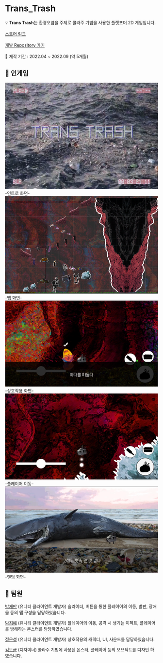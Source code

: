 # Trans_Trash

💡 **Trans Trash**는 환경오염을 주제로 콜라주 기법을 사용한 플랫포머 2D 게임입니다.<br>
<br>
[스토어 링크](https://play.google.com/store/apps/details?id=com.DefaultCompany.Stac)
<br><br>
[개발 Repository 가기](https://github.com/SmarteenApp/Stac_Game)<br>
<br>
📆 제작 기간 : 2022.04 ~ 2022.09 (약 5개월)

## 🔎 인게임

<img src="Docs/인트로 화면.png">
<br>
-인트로 화면-

<img src="Docs/맵 배치.png">
<br>
-맵 화면-

<img src="Docs/상호작용 화면.png">
<br>
-상호작용 화면-

<img src="Docs/플레이어 이동.png">
<br>
-플레이어 이동-

<img src="Docs/엔딩 화면.png">
<br>
-엔딩 화면-

## 👥 팀원
[박재만](https://github.com/qkrwoaks) (유니티 클라이언트 개발자) 슬라이더, 버튼을 통한 플레이어의 이동, 발판, 장애물 등의 맵 구성을 담당하였습니다.

[박지예](https://github.com/jiye-stingray) (유니티 클라이언트 개발자) 플레이어의 이동, 공격 시 생기는 이펙트, 플레이어를 방해하는 몬스터를 담당하였습니다.

[정은성](https://github.com/JungEunseong) (유니티 클라이언트 개발자) 상호작용의 캐릭터, UI, 사운드를 담당하였습니다.

[김도균](https://github.com/DOK0706) (디자이너) 콜라주 기법에 사용된 몬스터, 플레이어 등의 오브젝트를 디자인 하였습니다.